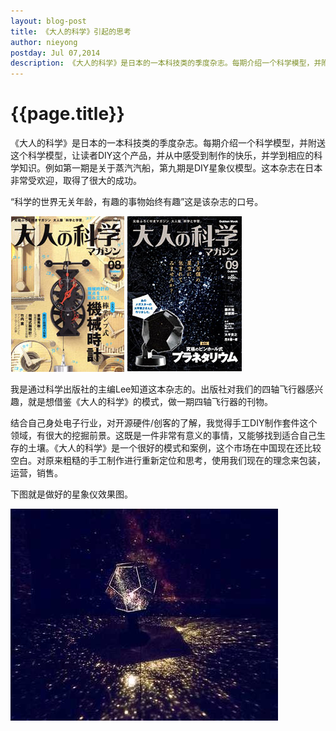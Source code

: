```yaml
---
layout: blog-post
title: 《大人的科学》引起的思考
author: nieyong
postday: Jul 07,2014
description: 《大人的科学》是日本的一本科技类的季度杂志。每期介绍一个科学模型，并附送这个科学模型，让读者DIY这个产品，并从中感受到制作的快乐，并学到相应的科学知识。例如第一期是关于蒸汽汽船，第九期是DIY星象仪模型。这本杂志在日本非常受欢迎，取得了很大的成功。
---
```

# {{page.title}}
《大人的科学》是日本的一本科技类的季度杂志。每期介绍一个科学模型，并附送这个科学模型，让读者DIY这个产品，并从中感受到制作的快乐，并学到相应的科学知识。例如第一期是关于蒸汽汽船，第九期是DIY星象仪模型。这本杂志在日本非常受欢迎，取得了很大的成功。

“科学的世界无关年龄，有趣的事物始终有趣”这是该杂志的口号。

![](/assets/img/adult-science.jpg)
![](/assets/img/adult-science-2.jpg)

我是通过科学出版社的主编Lee知道这本杂志的。出版社对我们的四轴飞行器感兴趣，就是想借鉴《大人的科学》的模式，做一期四轴飞行器的刊物。

结合自己身处电子行业，对开源硬件/创客的了解，我觉得手工DIY制作套件这个领域，有很大的挖掘前景。这既是一件非常有意义的事情，又能够找到适合自己生存的土壤。《大人的科学》是一个很好的模式和案例，这个市场在中国现在还比较空白。对原来粗糙的手工制作进行重新定位和思考，使用我们现在的理念来包装，运营，销售。

下图就是做好的星象仪效果图。

![](/assets/img/star-model.jpg)

